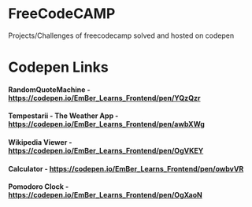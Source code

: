 # FreeCodeCAMP
Projects/Challenges of freecodecamp solved and hosted on codepen
# Codepen Links
#### RandomQuoteMachine - https://codepen.io/EmBer_Learns_Frontend/pen/YQzQzr
#### Tempestarii - The Weather App  - https://codepen.io/EmBer_Learns_Frontend/pen/awbXWg
#### Wikipedia Viewer - https://codepen.io/EmBer_Learns_Frontend/pen/OgVKEY
#### Calculator - https://codepen.io/EmBer_Learns_Frontend/pen/owbvVR
#### Pomodoro Clock - https://codepen.io/EmBer_Learns_Frontend/pen/OgXaoN

